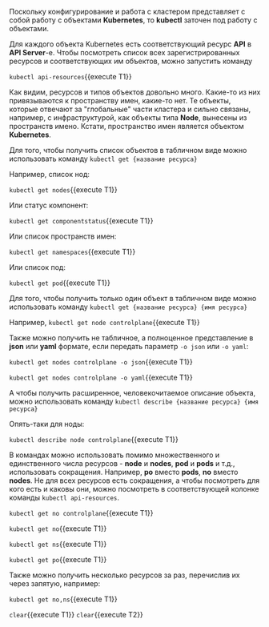 Поскольку конфигурирование и работа с кластером представляет с собой работу с объектами **Kubernetes**, то **kubectl** заточен под работу с объектами. 

Для каждого объекта Kubernetes есть соответствующий ресурс **API** в **API Server**-e. Чтобы посмотреть список всех зарегистрированных ресурсов и соответствующих им объектов, можно запустить команду

`kubectl api-resources`{{execute T1}}

Как видим, ресурсов и типов объектов довольно много. Какие-то из них привязываются к пространству имен, какие-то нет. Те объекты, которые отвечают за "глобальные" части кластера и сильно связаны, например, с инфраструктурой, как объекты типа **Node**, вынесены из пространств имено. Кстати, пространство имен является объектом **Kubernetes**.

Для того, чтобы получить список объектов в табличном виде можно использовать команду `kubectl get {название ресурса}`

Например, список нод:

`kubectl get nodes`{{execute T1}}

Или статус компонент:

`kubectl get componentstatus`{{execute T1}}

Или список пространств имен:

`kubectl get namespaces`{{execute T1}}

Или список под:

`kubectl get pod`{{execute T1}}

Для того, чтобы получить только один объект в табличном виде можно использовать команду `kubectl get {название ресурса} {имя ресурса}`

Например, `kubectl get node controlplane`{{execute T1}}

Также можно получить не табличное, а полноценное представление в **json** или **yaml** формате, если передать параметр `-o json` или `-o yaml`:

`kubectl get nodes controlplane -o json`{{execute T1}}

`kubectl get nodes controlplane -o yaml`{{execute T1}}

А чтобы получить расширенное, человекочитаемое описание объекта, можно использовать команду `kubectl describe {название ресурса} {имя ресурса}`

Опять-таки для ноды:

`kubectl describe node controlplane`{{execute T1}}

В командах можно использовать помимо множественного и единственного числа ресурсов - **node** и **nodes**, **pod** и **pods** и т.д., использовать сокращения. Например, **po** вместо **pods**, **no** вместо **nodes**. Не для всех ресурсов есть сокращения, а чтобы посмотреть для кого есть и каковы они, можно посмотреть в соответствующей колонке команды `kubectl api-resources`. 

`kubectl get no controlplane`{{execute T1}}

`kubectl get no`{{execute T1}}

`kubectl get ns`{{execute T1}}

`kubectl get po`{{execute T1}}

Также можно получить несколько ресурсов за раз, перечислив их через запятую, например:

`kubectl get no,ns`{{execute T1}}

`clear`{{execute T1}} `clear`{{execute T2}}
